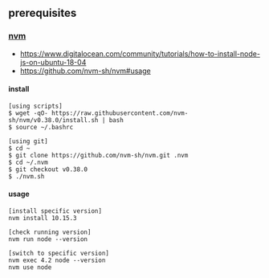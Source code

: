 ## prerequisites
### [nvm](https://github.com/nvm-sh/nvm#installing-and-updating)
- https://www.digitalocean.com/community/tutorials/how-to-install-node-js-on-ubuntu-18-04
- https://github.com/nvm-sh/nvm#usage
#### install
```
[using scripts]
$ wget -qO- https://raw.githubusercontent.com/nvm-sh/nvm/v0.38.0/install.sh | bash
$ source ~/.bashrc

[using git]
$ cd ~
$ git clone https://github.com/nvm-sh/nvm.git .nvm
$ cd ~/.nvm
$ git checkout v0.38.0
$ ./nvm.sh

```
#### usage
```
[install specific version]
nvm install 10.15.3

[check running version]
nvm run node --version

[switch to specific version]
nvm exec 4.2 node --version
nvm use node

```
